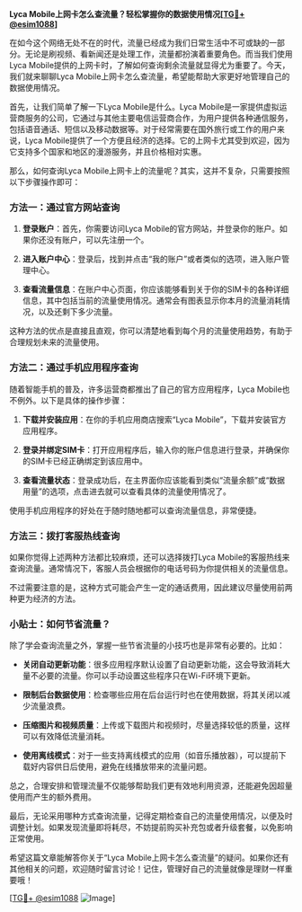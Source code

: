 **Lyca Mobile上网卡怎么查流量？轻松掌握你的数据使用情况[[TG💪+ @esim1088](https://t.me/s/esim1088)]**

在如今这个网络无处不在的时代，流量已经成为我们日常生活中不可或缺的一部分。无论是刷视频、看新闻还是处理工作，流量都扮演着重要角色。而当我们使用Lyca Mobile提供的上网卡时，了解如何查询剩余流量就显得尤为重要了。今天，我们就来聊聊Lyca Mobile上网卡怎么查流量，希望能帮助大家更好地管理自己的数据使用情况。

首先，让我们简单了解一下Lyca Mobile是什么。Lyca Mobile是一家提供虚拟运营商服务的公司，它通过与其他主要电信运营商合作，为用户提供各种通信服务，包括语音通话、短信以及移动数据等。对于经常需要在国外旅行或工作的用户来说，Lyca Mobile提供了一个方便且经济的选择。它的上网卡尤其受到欢迎，因为它支持多个国家和地区的漫游服务，并且价格相对实惠。

那么，如何查询Lyca Mobile上网卡上的流量呢？其实，这并不复杂，只需要按照以下步骤操作即可：

### 方法一：通过官方网站查询

1. **登录账户**：首先，你需要访问Lyca Mobile的官方网站，并登录你的账户。如果你还没有账户，可以先注册一个。
   
2. **进入账户中心**：登录后，找到并点击“我的账户”或者类似的选项，进入账户管理中心。

3. **查看流量信息**：在账户中心页面，你应该能够看到关于你的SIM卡的各种详细信息，其中包括当前的流量使用情况。通常会有图表显示你本月的流量消耗情况，以及还剩下多少流量。

这种方法的优点是直接且直观，你可以清楚地看到每个月的流量使用趋势，有助于合理规划未来的流量使用。

### 方法二：通过手机应用程序查询

随着智能手机的普及，许多运营商都推出了自己的官方应用程序，Lyca Mobile也不例外。以下是具体的操作步骤：

1. **下载并安装应用**：在你的手机应用商店搜索“Lyca Mobile”，下载并安装官方应用程序。

2. **登录并绑定SIM卡**：打开应用程序后，输入你的账户信息进行登录，并确保你的SIM卡已经正确绑定到该应用中。

3. **查看流量状态**：登录成功后，在主界面你应该能看到类似“流量余额”或“数据用量”的选项，点击进去就可以查看具体的流量使用情况了。

使用手机应用程序的好处在于随时随地都可以查询流量信息，非常便捷。

### 方法三：拨打客服热线查询

如果你觉得上述两种方法都比较麻烦，还可以选择拨打Lyca Mobile的客服热线来查询流量。通常情况下，客服人员会根据你的电话号码为你提供相关的流量信息。

不过需要注意的是，这种方式可能会产生一定的通话费用，因此建议尽量使用前两种更为经济的方法。

### 小贴士：如何节省流量？

除了学会查询流量之外，掌握一些节省流量的小技巧也是非常有必要的。比如：

- **关闭自动更新功能**：很多应用程序默认设置了自动更新功能，这会导致消耗大量不必要的流量。你可以手动设置这些程序只在Wi-Fi环境下更新。
  
- **限制后台数据使用**：检查哪些应用在后台运行时也在使用数据，将其关闭以减少流量浪费。

- **压缩图片和视频质量**：上传或下载图片和视频时，尽量选择较低的质量，这样可以有效降低流量消耗。

- **使用离线模式**：对于一些支持离线模式的应用（如音乐播放器），可以提前下载好内容供日后使用，避免在线播放带来的流量问题。

总之，合理安排和管理流量不仅能够帮助我们更有效地利用资源，还能避免因超量使用而产生的额外费用。

最后，无论采用哪种方式查询流量，记得定期检查自己的流量使用情况，以便及时调整计划。如果发现流量即将耗尽，不妨提前购买补充包或者升级套餐，以免影响正常使用。

希望这篇文章能解答你关于“Lyca Mobile上网卡怎么查流量”的疑问。如果你还有其他相关的问题，欢迎随时留言讨论！记住，管理好自己的流量就像是理财一样重要哦！

[[TG💪+ @esim1088](https://t.me/s/esim1088) ![Image](https://i.postimg.cc/4NQfJmqS/Snipaste-2025-05-13-00-14-12.png)]